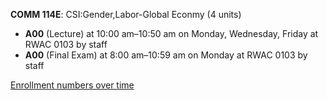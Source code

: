 **COMM 114E**: CSI:Gender,Labor-Global Econmy (4 units)

- **A00** (Lecture) at 10:00 am–10:50 am on Monday, Wednesday, Friday at RWAC 0103 by staff
- **A00** (Final Exam) at 8:00 am–10:59 am on Monday at RWAC 0103 by staff

[Enrollment numbers over time](./COMM114E.tsv)
